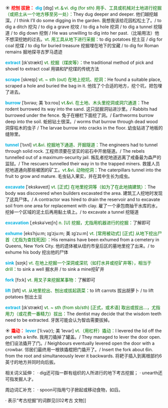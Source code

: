 ☀ <font color="red">**挖刨 拔掀：**</font>
<font color="sky blue">**dig**</font> [dɪɡ] 
<font color="rgb(227, 108, 9)">vt.＆vi. dig (for sth) 用手、工具或机械对土地进行挖掘（或把土从一个地方移至另一处）：</font>They dug deeper and deeper. 他们越挖越深。/ I think I’ll do some digging in the garden. 我想我该给花园松松土了。/ to dig a ditch 挖沟 / to dig a grave 挖坟 / to dig a hole 挖洞 / to dig a tunnel 挖隧道 / to dig down 挖倒 / He was unwilling to dig into her past.（比喻用法）他不想深挖她的过去。<font color="rgb(227, 108, 9)">vt. 用工具从地下进行采掘：</font>to dig potatoes 挖土豆 / dig for coal 挖煤 / to dig for buried treasure 挖掘埋在地下的宝藏 / to dig for Roman remains 掘地探寻古罗马遗迹
           
<font color="sky blue">**extract**</font> [ɪkˈstrækt]
<font color="rgb(227, 108, 9)">vt. 挖掘（煤炭等）：</font>the traditional method of pick and shovel to extract coal 用镐和铲挖煤的传统方法           

<font color="sky blue">**scrape**</font> [skreɪp]
<font color="rgb(227, 108, 9)">vt. ~ sth (out) 在地上挖坑、挖洞：</font>He found a suitable place, scraped a hole and buried the bag in it. 他找了个合适的地方，挖个坑，把包埋了进去。           

<font color="sky blue">**burrow**</font> [ˈbʌrəʊ; 美 ˈbɜ:roʊ]
<font color="rgb(227, 108, 9)">vt.&vi. 在土地、木头里挖洞或洞穴通道：</font>The rodent burrowed its way into the sand. 这只鼠掘洞钻进沙里。/ Rabbits had burrowed under the fence. 兔子在栅栏下面挖了洞。/ Earthworms burrow deep into the soil. 蚯蚓钻土很深。/ worms that burrow through dead wood 洞穿枯木的虫子 / The larvae burrow into cracks in the floor. 幼虫钻进了地板的缝隙里。
                      
<font color="sky blue">**tunnel**</font> [ˈtʌnl]
<font color="rgb(227, 108, 9)">vt.&vi. 挖掘地下通道、开掘隧道：</font>The engineers had to tunnel through solid rock. 工程师须要在坚实的岩石中开凿隧道。/ The rebels tunnelled out of a maximum-security jail. 叛乱者挖地道逃离了戒备最为森严的监狱。/ The rescuers tunnelled their way in to the trapped miners. 救援人员挖地道通向那些被困的矿工。<font color="rgb(227, 108, 9)">vt.&vi. 动物挖洞：</font>The caterpillars tunnel into the fruit to grow and mature. 毛虫钻入果实，并在其中生长为成虫。

<font color="sky blue">**excavate**</font> [ˈekskəveɪt]
<font color="rgb(227, 108, 9)">vt. [正式] 在地里挖洞等（如为了在此地搞建筑）：</font>The body was discovered when builders excavated the area. 建筑工人挖地时发现了这具尸体。/ A contractor was hired to drain the reservoir and to excavate soil from one area for replacement with clay. 雇了一个承包商抽干水库的水，挖掉一个区域的泥土后再用黏土填上。/ to excavate a tunnel 挖隧道
           
<font color="sky blue">**excavation**</font> [ˌekskəˈveɪʃn]
<font color="rgb(227, 108, 9)">n. [U] 挖掘，尤指用机器进行的挖掘：</font>了解即可

<font color="sky blue">**exhume**</font> [eksˈhju:m; ɪgˈzju:m; 美 ɪgˈzu:m]
<font color="rgb(227, 108, 9)">vt. [常用被动式] [正式] 从地下挖出尸首（尤指为查找死因）：</font>His remains have been exhumed from a cemetery in Queens, New York City. 他的遗体被从纽约市皇后区的墓地里挖了出来。/ to exhume his body 挖出他的尸体
           
<font color="sky blue">**sink**</font> [sɪŋk] 
<font color="rgb(227, 108, 9)">vt. 在地上挖掘一个深洞或深坑（如打水井或挖矿井等），相当于drill：</font>to sink a well 掘水井 / to sink a mine挖矿井

<font color="sky blue">**fork**</font> [fɔ:k] 
<font color="rgb(227, 108, 9)">vt. 用叉子来挖掘某事物：</font>了解即可

<font color="sky blue">**lift**</font> [lɪft] 
<font color="rgb(227, 108, 9)">vt. 从地里挖出、刨出或拔起蔬菜：</font>to lift carrots 拔出胡萝卜 / to lift potatoes 刨出土豆
           
<font color="sky blue">**extract**</font> [ɪkˈstrækt]
<font color="rgb(227, 108, 9)">vt. ~ sth (from sb/sth) [正式，或术语] 取出或拔出…，尤指用力（或花费一番精力）拔出：</font>The dentist may decide that the wisdom teeth need to be extracted. 牙医可能会认为智齿需要拔掉。

☀ <font color="red">**撬动：**</font>
<font color="sky blue">**lever**</font> [ˈli:və(r); 美 ˈlevər]
<font color="rgb(227, 108, 9)">vt.（用杠杆）撬动：</font>I levered the lid off the pot with a knife. 我用刀撬掉了罐盖。/ They managed to lever the door open. 他们设法撬开了门。/ Neighbours eventually levered open the door with a crowbar. 邻居们最终用一根铁撬棍把门撬开了。/ Insert the fork about 6in. from the root and simultaneously lever it backwards. 将耙子插入到离根部约6英寸的地方并同时向后扳。

相关词义延伸：
· dig还可指一群有组织的人所进行的地下考古挖掘；
· unearth还可指发掘人才。

周边词汇补充：
· spoon可指用勺子掀起或移动食物，如舀。

· 表示“考古挖掘”的词群见[[02考古 文物]]

